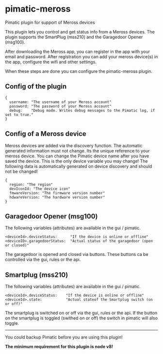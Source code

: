 # pimatic-meross
Pimatic plugin for support of Meross devices

This plugin lets you control and get status info from a Meross devices. The plugin supports the SmartPlug (mss210) and the Garagedoor Opener (msg100).

After downloading the Meross app, you can register in the app with your email and password.
After registration you can add your meross device(s) in the app, configure the wifi and other settings.

When these steps are done you can configure the pimatic-meross plugin.

## Config of the plugin
```
{
  username: "The username of your Meross account"
  password: "The password of your Meross account"
  debug:    "Debug mode. Writes debug messages to the Pimatic log, if set to true."
}
```

## Config of a Meross device

Meross devices are added via the discovery function.
The automatic generated information must not change. Its the unique reference to your meross device. You can change the Pimatic device name after you have saved the device. This is the only device variable you may change!
The following data is automatically generated on device discovery and should not be changed!

```
{
  region: "The region"
  devIconId: "The device icon"
  fmwareVersion: "The firmware version number"
  hdwareVersion: "The hardware version number"
}
```

## Garagedoor Opener (msg100)
The following variables (attributes) are available in the gui / pimatic.

```
<deviceId>.deviceStatus:      "If the device is online or offline"
<deviceID>.garagedoorStatus:  "Actual status of the garagedoor (open or closed)"
```
The garagedoor is opened and closed via buttons. These buttons ca be controlled via the gui, rules or the api.

## Smartplug (mss210)
The following variables (attributes) are available in the gui / pimatic.

```
<deviceId>.deviceStatus:   	"If the device is online or offline"
<deviceId>.state:  			"Actual stateof the Smartplug switch (on or off)"
```
The smartplug is switched on or off via the gui, rules or the api. If the button on the smartplug is toggled (swithed on or off) the switch in pimatic will also toggle.


---

You could backup Pimatic before you are using this plugin!

__The minimum requirement for this plugin is node v8!__
